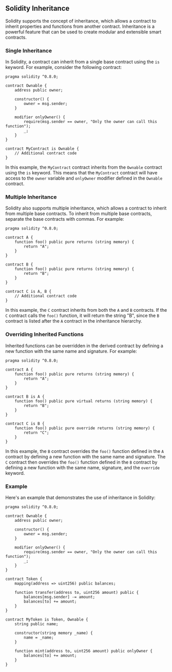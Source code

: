 ## Solidity Inheritance

Solidity supports the concept of inheritance, which allows a contract to inherit properties and functions from another contract. Inheritance is a powerful feature that can be used to create modular and extensible smart contracts.

### Single Inheritance

In Solidity, a contract can inherit from a single base contract using the `is` keyword. For example, consider the following contract:

```
pragma solidity ^0.8.0;

contract Ownable {
    address public owner;

    constructor() {
        owner = msg.sender;
    }

    modifier onlyOwner() {
        require(msg.sender == owner, "Only the owner can call this function");
        _;
    }
}

contract MyContract is Ownable {
    // Additional contract code
}
```

In this example, the `MyContract` contract inherits from the `Ownable` contract using the `is` keyword. This means that the `MyContract` contract will have access to the `owner` variable and `onlyOwner` modifier defined in the `Ownable` contract.

### Multiple Inheritance

Solidity also supports multiple inheritance, which allows a contract to inherit from multiple base contracts. To inherit from multiple base contracts, separate the base contracts with commas. For example:

```
pragma solidity ^0.8.0;

contract A {
    function foo() public pure returns (string memory) {
        return "A";
    }
}

contract B {
    function foo() public pure returns (string memory) {
        return "B";
    }
}

contract C is A, B {
    // Additional contract code
}
```

In this example, the `C` contract inherits from both the `A` and `B` contracts. If the `C` contract calls the `foo()` function, it will return the string "B", since the `B` contract is listed after the `A` contract in the inheritance hierarchy.

### Overriding Inherited Functions

Inherited functions can be overridden in the derived contract by defining a new function with the same name and signature. For example:

```
pragma solidity ^0.8.0;

contract A {
    function foo() public pure returns (string memory) {
        return "A";
    }
}

contract B is A {
    function foo() public pure virtual returns (string memory) {
        return "B";
    }
}

contract C is B {
    function foo() public pure override returns (string memory) {
        return "C";
    }
}
```

In this example, the `B` contract overrides the `foo()` function defined in the `A` contract by defining a new function with the same name and signature. The `C` contract then overrides the `foo()` function defined in the `B` contract by defining a new function with the same name, signature, and the `override` keyword.

### Example

Here's an example that demonstrates the use of inheritance in Solidity:

```
pragma solidity ^0.8.0;

contract Ownable {
    address public owner;

    constructor() {
        owner = msg.sender;
    }

    modifier onlyOwner() {
        require(msg.sender == owner, "Only the owner can call this function");
        _;
    }
}

contract Token {
    mapping(address => uint256) public balances;

    function transfer(address to, uint256 amount) public {
        balances[msg.sender] -= amount;
        balances[to] += amount;
    }
}

contract MyToken is Token, Ownable {
    string public name;

    constructor(string memory _name) {
        name = _name;
    }

    function mint(address to, uint256 amount) public onlyOwner {
        balances[to] += amount;
    }
}
```
